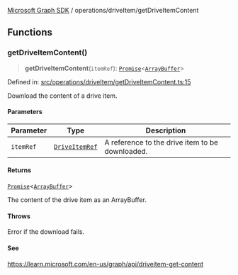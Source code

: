 [Microsoft Graph SDK](../../modules.md) / operations/driveItem/getDriveItemContent

## Functions

### getDriveItemContent()

> **getDriveItemContent**(`itemRef`): [`Promise`](https://developer.mozilla.org/docs/Web/JavaScript/Reference/Global_Objects/Promise)\<[`ArrayBuffer`](https://developer.mozilla.org/docs/Web/JavaScript/Reference/Global_Objects/ArrayBuffer)\>

Defined in: [src/operations/driveItem/getDriveItemContent.ts:15](https://github.com/Future-Secure-AI/microsoft-graph/blob/6f587d043e8277194e9b2feca914ab2cba9d258d/src/operations/driveItem/getDriveItemContent.ts#L15)

Download the content of a drive item.

#### Parameters

| Parameter | Type | Description |
| ------ | ------ | ------ |
| `itemRef` | [`DriveItemRef`](../../models/DriveItemRef.md#driveitemref) | A reference to the drive item to be downloaded. |

#### Returns

[`Promise`](https://developer.mozilla.org/docs/Web/JavaScript/Reference/Global_Objects/Promise)\<[`ArrayBuffer`](https://developer.mozilla.org/docs/Web/JavaScript/Reference/Global_Objects/ArrayBuffer)\>

The content of the drive item as an ArrayBuffer.

#### Throws

Error if the download fails.

#### See

https://learn.microsoft.com/en-us/graph/api/driveitem-get-content
